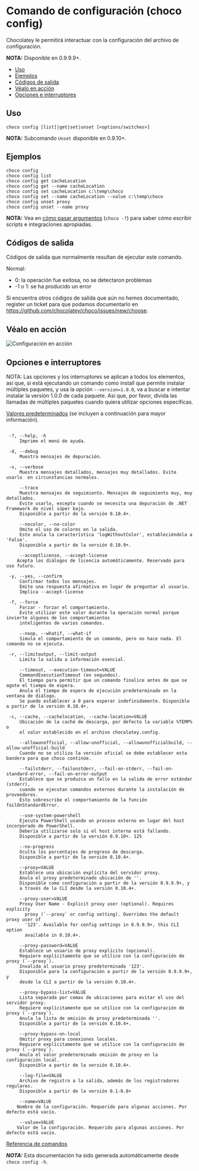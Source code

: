 ﻿<!-- This file is automatically generated based on output from https://github.com/chocolatey/choco/tree/stable/src/chocolatey/infrastructure.app/commands/ChocolateyConfigCommand.cs using https://github.com/chocolatey/choco/tree/stable/GenerateDocs.ps1. Contributions are welcome at the original location(s). If the file is not found, it is not part of the open source edition of Chocolatey or the name of the file is different. -->

# Comando de configuración (choco config)

Chocolatey le permitirá interactuar con la configuración del archivo de configuración.

**NOTA:** Disponible en 0.9.9.9+.

<!-- TOC -->

- [Uso](#usage)
- [Ejemplos](#examples)
- [Códigos de salida](#exit-codes)
- [Véalo en acción](#see-it-in-action)
- [Opciones e interruptores](#options-and-switches)

<!-- /TOC -->

## Uso

    choco config [list]|get|set|unset [<options/switches>]

**NOTA:** Subcomando `Unset` disponible en 0.9.10+.

## Ejemplos

    choco config
    choco config list
    choco config get cacheLocation
    choco config get --name cacheLocation
    choco config set cacheLocation c:\temp\choco
    choco config set --name cacheLocation --value c:\temp\choco
    choco config unset proxy
    choco config unset --name proxy

**NOTA:** Vea en [cómo pasar argumentos](CommandsReference#how-to-pass-options--switches) (`choco -?`) para saber cómo
 escribir scripts e integraciones apropiadas.


## Códigos de salida

Códigos de salida que normalmente resultan de ejecutar este comando.

Normal:
 - 0: la operación fue exitosa, no se detectaron problemas
 - -1 o 1: se ha producido un error

Si encuentra otros códigos de salida que aún no hemos documentado, register un ticket para que podamos documentarlo en  https://github.com/chocolatey/choco/issues/new/choose.


## Véalo en acción

![Configuración en acción](https://raw.githubusercontent.com/wiki/chocolatey/choco/images/gifs/choco_config.gif)


## Opciones e interruptores

NOTA: Las opciones y los interruptores se aplican a todos los elementos, así que, si está ejecutando un comando como install que permite instalar múltiples paquetes, y usa la opción `--version=1.0.0`, va a buscar e intentar instalar la versión 1.0.0 de cada paquete. Así que, por favor, divida las llamadas de múltiples paquetes cuando quiera utilizar opciones específicas.

[Valores predeterminados](switches|CommandsReference#default-options-and-switches) (se incluyen a continuación para mayor información).

~~~

 -?, --help, -h
     Imprime el menú de ayuda.

 -d, --debug
     Muestra mensajes de depuración.

 -v, --verbose
     Muestra mensajes detallados, mensajes muy detallados. Evite usarlo  en circunstancias normales.

     --trace
     Muestra mensajes de seguimiento. Mensajes de seguimiento muy, muy detallados. 
     Evite usarlo, excepto cuando se necesita una depuración de .NET Framework de nivel súper bajo. 
     Disponible a partir de la versión 0.10.4+.

     --nocolor, --no-color
     Omite el uso de colores en la salida. 
     Esto anula la característica 'logWithoutColor', estableciéndola a  'False'. 
     Disponible a partir de la versión 0.10.9+.

     --acceptlicense, --accept-license
    Acepta los diálogos de licencia automáticamente. Reservado para uso futuro.

 -y, --yes, --confirm
     Confirmar todos los mensajes.
     Emite una respuesta afirmativa en lugar de preguntar al usuario. 
     Implica --accept-license

 -f, --force
     Forzar - forzar el comportamiento. 
     Evite utilizar este valor durante la operación normal porque invierte algunos de los comportamientos
     inteligentes de varios comandos.
 
     --noop, --whatif, --what-if
     Simula el comportamiento de un comando, pero no hace nada. El comando no se ejecuta.

 -r, --limitoutput, --limit-output
     Limita la salida a información esencial.

     --timeout, --execution-timeout=VALUE
     CommandExecutionTimeout (en segundos).
     El tiempo para permitir que un comando finalice antes de que se agote el tiempo de espera. 
     Anula el tiempo de espera de ejecución predeterminado en la ventana de diálogo. 
     Se puede establecer a 0 para esperar indefinidamente. Disponible a partir de la versión 0.10.4+.

 -c, --cache, --cachelocation, --cache-location=VALUE
     Ubicación de la caché de descarga, por defecto la variable %TEMP% o 
     el valor establecido en el archivo chocolatey.config.
     
     --allowunofficial, --allow-unofficial, --allowunofficialbuild, --allow-unofficial-build
     Cuando no se utiliza la versión oficial se debe establecer esta bandera para que choco continúe.

     --failstderr, --failonstderr, --fail-on-stderr, --fail-on-standard-error, --fail-on-error-output
     Establece que se produzca un fallo en la salida de error estándar (stderr), 
     cuando se ejecutan comandos externos durante la instalación de proveedores. 
     Esto sobrescribe el comportamiento de la función failOnStandardError.

     --use-system-powershell
     Ejecuta PowerShell usando un proceso externo en lugar del host incorporado de PowerShell. 
     Debería utilizarse solo si el host interno está fallando. 
     Disponible a partir de la versión 0.9.10+. 125

     --no-progress
     Oculta los porcentajes de progreso de descarga. 
     Disponible a partir de la versión 0.10.4+.

     --proxy=VALUE
     Establece una ubicación explícita del servidor proxy. 
     Anula el proxy predeterminado ubicación de ''. 
     Disponible como configuración a partir de la versión 0.9.9.9+, y
     a través de la CLI desde la versión 0.10.4+.

     --proxy-user=VALUE
     Proxy User Name - Explicit proxy user (optional). Requires explicity
       proxy (`--proxy` or config setting). Overrides the default proxy user of
       '123'. Available for config settings in 0.9.9.9+, this CLI option
       available in 0.10.4+.

     --proxy-password=VALUE
     Establece un usuario de proxy explícito (opcional). 
     Requiere explícitamente que se utilice con la configuración de proxy (`--proxy`). 
     Invalida al usuario proxy predeterminado '123'. 
     Disponible para la configuración a partir de la versión 0.9.9.9+, y 
     desde la CLI a partir de la versión 0.10.4+.

     --proxy-bypass-list=VALUE
     Lista separada por comas de ubicaciones para evitar el uso del servidor proxy. 
     Requiere explícitamente que se utilice con la configuración de proxy (`--proxy`). 
     Anula la lista de omisión de proxy predeterminada ''. 
     Disponible a partir de la versión 0.10.4+.

     --proxy-bypass-on-local
     Omitir proxy para conexiones locales. 
     Requiere explícitamente que se utilice con la configuración de proxy (`--proxy`). 
     Anula el valor predeterminado omisión de proxy en la configuración local. 
     Disponible a partir de la versión 0.10.4+.

     --log-file=VALUE
     Archivo de registro a la salida, además de los registradores regulares. 
     Disponible a partir de la versión 0.1-0.8+

     --name=VALUE
    Nombre de la configuración. Requerido para algunas acciones. Por defecto está vacío.

     --value=VALUE
    Valor de la configuración. Requerido para algunas acciones. Por defecto está vacío.

~~~

[Referencia de comandos](CommandsReference)


***NOTA:*** Esta documentación ha sido generada automáticamente desde `choco config -h`.

